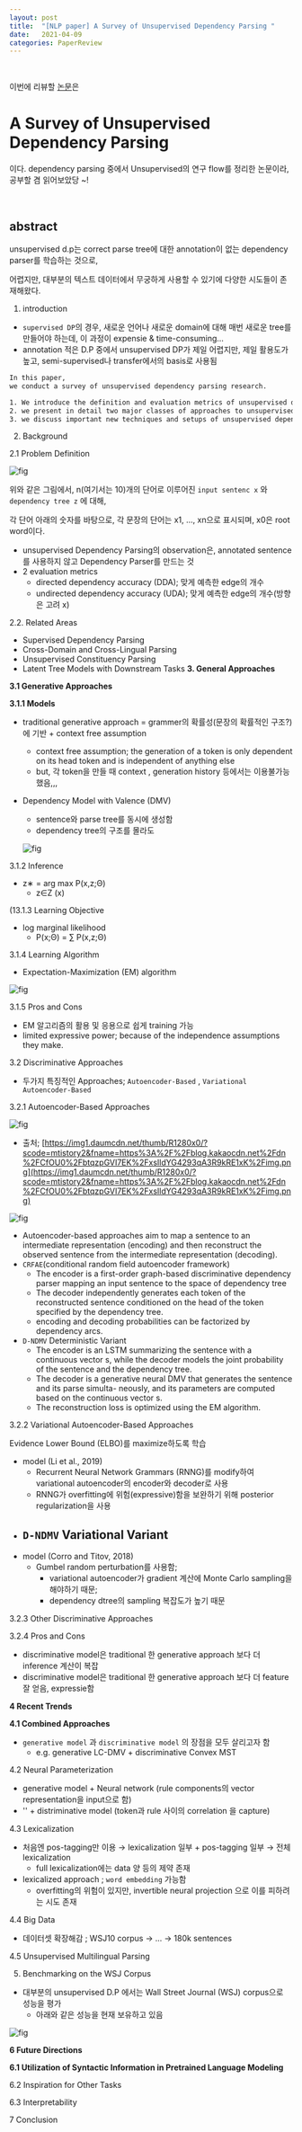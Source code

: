 ```yaml
---
layout: post
title:  "[NLP paper] A Survey of Unsupervised Dependency Parsing "
date:   2021-04-09
categories: PaperReview
---
```


<br>

이번에 리뷰할 [논문](https://arxiv.org/abs/2010.01535)은

# A Survey of Unsupervised Dependency Parsing

이다. dependency parsing 중에서 Unsupervised의 연구 flow를 정리한 논문이라, 공부할 겸 읽어보았당 ~!



<br>

## abstract

unsupervised d.p는 correct parse tree에 대한 annotation이 없는 dependency parser를 학습하는 것으로,

어렵지만, 대부분의 텍스트 데이터에서 무궁하게 사용할 수 있기에 다양한 시도들이 존재해왔다.

1. introduction

- `supervised DP`의 경우, 새로운 언어나 새로운 domain에 대해 매번 새로운 tree를 만들어야 하는데, 이 과정이 expensie & time-consuming...
- annotation 적은 D.P 중에서 unsupervised DP가 제일 어렵지만, 제일 활용도가 높고, semi-supervised나 transfer에서의 basis로 사용됨

```bash
In this paper,
we conduct a survey of unsupervised dependency parsing research.

1. We introduce the definition and evaluation metrics of unsupervised dependency parsing, and discuss research areas related to it.
2. we present in detail two major classes of approaches to unsupervised dependency parsing: generative approaches and discriminative approaches.
3. we discuss important new techniques and setups of unsupervised dependency parsing that appear in recent years.
```

2. Background

2.1 Problem Definition

![fig]([https://encrypted-tbn0.gstatic.com/images?q=tbn:ANd9GcQNAmYvYfyyXxgW-6jKpSNLRowjO1g8Ad38sw&usqp=CAU](https://encrypted-tbn0.gstatic.com/images?q=tbn:ANd9GcQNAmYvYfyyXxgW-6jKpSNLRowjO1g8Ad38sw&usqp=CAU))

위와 같은 그림에서, n(여기서는 10)개의 단어로 이루어진 `input sentenc x`  와 `dependency tree z`  에 대해,

각 단어 아래의 숫자를 바탕으로, 각 문장의 단어는 x1, ..., xn으로 표시되며, x0은 root word이다.

- unsupervised Dependency Parsing의 observation은, annotated sentence를 사용하지 않고 Dependency Parser를 만드는 것
- 2 evaluation metrics
    - directed dependency accuracy (DDA); 맞게 예측한 edge의 개수
    - undirected dependency accuracy (UDA); 맞게 예측한 edge의 개수(방향은 고려 x)

2.2. Related Areas

- Supervised Dependency Parsing
- Cross-Domain and Cross-Lingual Parsing
- Unsupervised Constituency Parsing
- Latent Tree Models with Downstream Tasks
**3. General Approaches**

**3.1 Generative Approaches**

**3.1.1 Models**

- traditional generative approach = grammer의 확률성(문장의 확률적인 구조?)에 기반 + context free assumption
    - context free assumption; the generation of a token is only dependent on its head token and is independent of anything else
    - but, 각 token을 만들 때 context , generation history 등에서는 이용불가능했음,,,
- Dependency Model with Valence (DMV)
    - sentence와 parse tree를 동시에 생성함
    - dependency tree의 구조를 몰라도

    ![fig]([https://slidetodoc.com/presentation_image/20deaddd91e9bfe1f1880810a318c3c8/image-59.jpg](https://slidetodoc.com/presentation_image/20deaddd91e9bfe1f1880810a318c3c8/image-59.jpg))

3.1.2 Inference

- z∗ = arg max P(x,z;Θ)
    - z∈Z (x)

(13.1.3 Learning Objective

- log marginal likelihood
    - P(x;Θ) = ∑ P(x,z;Θ)

3.1.4 Learning Algorithm

- Expectation-Maximization (EM) algorithm

![fig]([https://i.stack.imgur.com/TVluI.png](https://i.stack.imgur.com/TVluI.png))

3.1.5 Pros and Cons

- EM 알고리즘의 활용 및 응용으로 쉽게 training 가능
- limited expressive power; because of the independence assumptions they make.

3.2 Discriminative Approaches

- 두가지 특징적인 Approaches; `Autoencoder-Based` ,  `Variational Autoencoder-Based`

3.2.1 Autoencoder-Based Approaches

![fig]([https://img1.daumcdn.net/thumb/R1280x0/?scode=mtistory2&fname=https%3A%2F%2Fblog.kakaocdn.net%2Fdn%2FCfOU0%2FbtqzpGVI7EK%2FxsIldYG4293qA3R9kRE1xK%2Fimg.png](https://img1.daumcdn.net/thumb/R1280x0/?scode=mtistory2&fname=https%3A%2F%2Fblog.kakaocdn.net%2Fdn%2FCfOU0%2FbtqzpGVI7EK%2FxsIldYG4293qA3R9kRE1xK%2Fimg.png))

- 출처; [https://img1.daumcdn.net/thumb/R1280x0/?scode=mtistory2&fname=https%3A%2F%2Fblog.kakaocdn.net%2Fdn%2FCfOU0%2FbtqzpGVI7EK%2FxsIldYG4293qA3R9kRE1xK%2Fimg.png](https://img1.daumcdn.net/thumb/R1280x0/?scode=mtistory2&fname=https%3A%2F%2Fblog.kakaocdn.net%2Fdn%2FCfOU0%2FbtqzpGVI7EK%2FxsIldYG4293qA3R9kRE1xK%2Fimg.png)

![fig]([https://d3i71xaburhd42.cloudfront.net/a1733d564c3283199aa23cf68fdf9e944f0c5359/2-Figure1-1.png](https://d3i71xaburhd42.cloudfront.net/a1733d564c3283199aa23cf68fdf9e944f0c5359/2-Figure1-1.png))

- Autoencoder-based approaches aim to map a sentence to an intermediate representation (encoding) and then reconstruct the observed sentence from the intermediate representation (decoding).
- `CRFAE`(conditional random field autoencoder framework)
    - The encoder is a first-order graph-based discriminative dependency parser mapping an input sentence to the space of dependency tree
    - The decoder independently generates each token of the reconstructed sentence conditioned on the head of the token specified by the dependency tree.
    - encoding and decoding probabilities can be factorized by dependency arcs.
- `D-NDMV` Deterministic Variant
    - The encoder is an LSTM summarizing the sentence with a continuous vector s, while the decoder models the joint probability of the sentence and the dependency tree.
    - The decoder is a generative neural DMV that generates the sentence and its parse simulta- neously, and its parameters are computed based on the continuous vector s.
    - The reconstruction loss is optimized using the EM algorithm.

3.2.2 Variational Autoencoder-Based Approaches

Evidence Lower Bound (ELBO)를 maximize하도록 학습

- model (Li et al., 2019)
    - Recurrent Neural Network Grammars (RNNG)를 modify하여 variational autoencoder의 encoder와 decoder로 사용
    - RNNG가 overfitting에 위험(expressive)함을 보완하기 위해 posterior regularization을 사용
- `D-NDMV` Variational Variant
    -
- model (Corro and Titov, 2018)
    - Gumbel random perturbation를 사용함;
        - variational autoencoder가 gradient 계산에  Monte Carlo sampling을 해야하기 때문;
        - dependency dtree의 sampling 복잡도가 높기 때문

3.2.3 Other Discriminative Approaches

3.2.4 Pros and Cons

- discriminative model은 traditional 한 generative approach 보다 더 inference 계산이 복잡
- discriminative model은 traditional 한 generative approach 보다 더 feature 잘 얻음, expressie함

**4 Recent Trends**

**4.1 Combined Approaches**

- `generative model` 과 `discriminative model` 의 장점을 모두 살리고자 함
    - e.g. generative LC-DMV + discriminative Convex MST

4.2 Neural Parameterization

- generative model + Neural network (rule components의 vector representation을 input으로 함)
- '' + distriminative model (token과 rule 사이의 correlation 을 capture)

4.3 Lexicalization

- 처음엔 pos-tagging만 이용 → lexicalization 일부 + pos-tagging 일부 → 전체  lexicalization
    - full  lexicalization에는 data 양 등의 제약 존재
- lexicalized approach ; `word embedding` 가능함
    - overfitting의 위험이 있지만, invertible neural projection 으로 이를 피하려는 시도 존재

4.4 Big Data

- 데이터셋 확장해감 ; WSJ10 corpus → ... → 180k sentences

4.5 Unsupervised Multilingual Parsing

5. Benchmarking on the WSJ Corpus

- 대부분의 unsupervised D.P 에서는 Wall Street Journal (WSJ) corpus으로 성능을 평가
    - 아래와 같은 성능을 현재 보유하고 있음

![fig]([https://d3i71xaburhd42.cloudfront.net/8b79927546a450710e148c72f43eac18ff9910eb/7-Table1-1.png](https://d3i71xaburhd42.cloudfront.net/8b79927546a450710e148c72f43eac18ff9910eb/7-Table1-1.png))

**6 Future Directions**

**6.1 Utilization of Syntactic Information in Pretrained Language Modeling**

6.2 Inspiration for Other Tasks

6.3 Interpretability

7 Conclusion

<br>
